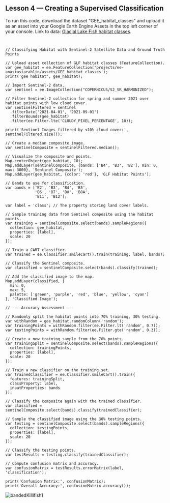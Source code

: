 <h2>Lesson 4 — Creating a Supervised Classification</h2>

<p>
To run this code, download the dataset "GEE_habitat_classes" and upload it as an asset into your Google Earth Engine Assets in the top left corner of your console. 
Link to data: <a href="https://github.com/aarahlin/aarahlin.github.io/blob/main/GEE_habitat_classes.csv">Glacial Lake Fish habitat classes</a>.
<br>
</p>


<pre><code>
  
// Classifying Habitat with Sentinel-2 Satellite Data and Ground Truth Points

// Upload asset collection of GLF habitat classes (FeatureCollection).
var gee_habitat = ee.FeatureCollection('projects/ee-anastasiarahlin/assets/GEE_habitat_classes');
print('gee habitat', gee_habitat);

// Import Sentinel-2 data.
var sentinel = ee.ImageCollection("COPERNICUS/S2_SR_HARMONIZED");

// Filter Sentinel-2 collection for spring and summer 2021 over habitat points with low cloud cover.
var sentinelFiltered = sentinel
  .filterDate('2021-04-01', '2021-09-01')
  .filterBounds(gee_habitat)
  .filter(ee.Filter.lte('CLOUDY_PIXEL_PERCENTAGE', 10));

print('Sentinel Images filtered by <10% cloud cover:', sentinelFiltered.size());

// Create a median composite image.
var sentinelComposite = sentinelFiltered.median();

// Visualize the composite and points.
Map.centerObject(gee_habitat, 10);
Map.addLayer(sentinelComposite, {bands: ['B4', 'B3', 'B2'], min: 0, max: 3000}, 'Sentinel Composite');
Map.addLayer(gee_habitat, {color: 'red'}, 'GLF Habitat Points');

// Bands to use for classification.
var bands = ['B2', 'B3', 'B4', 'B5',
             'B6', 'B7', 'B8', 'B8A',
             'B11', 'B12'];

var label = 'class'; // The property storing land cover labels.

// Sample training data from Sentinel composite using the habitat points.
var training = sentinelComposite.select(bands).sampleRegions({
  collection: gee_habitat,
  properties: [label],
  scale: 20
});

// Train a CART classifier.
var trained = ee.Classifier.smileCart().train(training, label, bands);

// Classify the Sentinel composite.
var classified = sentinelComposite.select(bands).classify(trained);

// Add the classified image to the map.
Map.addLayer(classified, {
  min: 0,
  max: 5,
  palette: ['green', 'purple', 'red', 'blue', 'yellow', 'cyan']
}, 'Classified Image');

// --- Accuracy Assessment ---

// Randomly split the habitat points into 70% training, 30% testing.
var withRandom = gee_habitat.randomColumn('random');
var trainingPoints = withRandom.filter(ee.Filter.lt('random', 0.7));
var testingPoints = withRandom.filter(ee.Filter.gte('random', 0.3));

// Create a new training sample from the 70% points.
var trainingSplit = sentinelComposite.select(bands).sampleRegions({
  collection: trainingPoints,
  properties: [label],
  scale: 20
});

// Train a new classifier on the training set.
var trainedClassifier = ee.Classifier.smileCart().train({
  features: trainingSplit,
  classProperty: label,
  inputProperties: bands
});

// Classify the composite again with the trained classifier.
var classified = sentinelComposite.select(bands).classify(trainedClassifier);

// Sample the classified image using the 30% testing points.
var testing = sentinelComposite.select(bands).sampleRegions({
  collection: testingPoints,
  properties: [label],
  scale: 20
});

// Classify the testing points.
var testResults = testing.classify(trainedClassifier);

// Compute confusion matrix and accuracy.
var confusionMatrix = testResults.errorMatrix(label, 'classification');

print('Confusion Matrix:', confusionMatrix);
print('Overall Accuracy:', confusionMatrix.accuracy());
</code></pre>

![bandedKillifish1](https://github.com/user-attachments/assets/b1326be7-82ed-4e3d-8bae-54d64fe9a909)


<meta http-equiv='cache-control' content='no-cache'> 
<meta http-equiv='expires' content='0'> 
<meta http-equiv='pragma' content='no-cache'>


